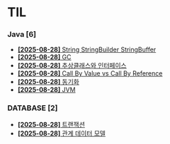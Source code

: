 # TIL
 
### Java [6]
- [**[2025-08-28]**  String StringBuilder StringBuffer](https://github.com/A-lass/TIL/blob/main/Java/String_StringBuilder_StringBuffer.md)
- [**[2025-08-28]**  GC](https://github.com/A-lass/TIL/blob/main/Java/GC.md)
- [**[2025-08-28]**  추상클래스와 인터페이스](https://github.com/A-lass/TIL/blob/main/Java/추상클래스와_인터페이스.md)
- [**[2025-08-28]**  Call By Value vs Call By Reference](https://github.com/A-lass/TIL/blob/main/Java/Call_By_Value_vs_Call_By_Reference.md)
- [**[2025-08-28]**  동기화](https://github.com/A-lass/TIL/blob/main/Java/동기화.md)
- [**[2025-08-28]**  JVM](https://github.com/A-lass/TIL/blob/main/Java/JVM.md)
### DATABASE [2]
- [**[2025-08-28]**  트랜잭션](https://github.com/A-lass/TIL/blob/main/DATABASE/트랜잭션.md)
- [**[2025-08-28]**  관계 데이터 모델](https://github.com/A-lass/TIL/blob/main/DATABASE/관계_데이터_모델.md)
